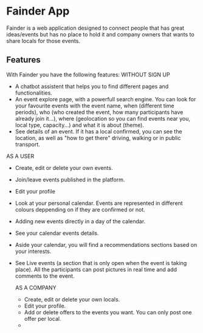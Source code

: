 # Fainder App

Fainder is a web application designed to connect people that has great ideas/events but has no place to hold it and company owners that wants to share locals for those events.

## Features

With Fainder you have the following features: 
  WITHOUT SIGN UP
  - A chatbot assistent that helps you to find different pages and functionalities.
  - An event explore page, with a powerfull search engine. You can look for your favourite events with the event name, when (different time periods), who (who created the event, how many participants have already join it...), where (geolocation so you can find events near you, local type, capacity...) and what it is about (theme).
  - See details of an event. If it has a local confirmed, you can see the location, as well as "how to get there" driving, walking or in public transport.
  
  AS A USER
  - Create, edit or delete your own events.
  - Join/leave events published in the platform.
  - Edit your profile
  - Look at your personal calendar. Events are represented in different colours deppending on if they are confirmed or not. 
  - Adding new events directly in a day of the calendar.
  - See your calendar events details.
  - Aside your calendar, you will find a recommendations sections based on your interests.
  - See Live events (a section that is only open when the event is taking place). All the participants can post pictures in real time and add comments to the event.
  
    AS A COMPANY
    - Create, edit or delete your own locals.
    - Edit your profile.
    - Add or delete offers to the events you want. You can only post one offer per local.
    - 

  
  
